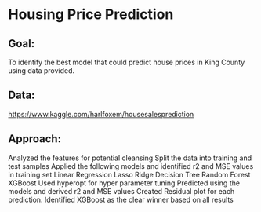 # Housing Price Prediction

## Goal:

To identify the best model that could predict house prices in King County using data provided. 

## Data:
https://www.kaggle.com/harlfoxem/housesalesprediction

## Approach:
Analyzed the features for potential cleansing
Split the data into training and test samples
Applied the following models and identified r2 and MSE values in training set
Linear Regression
Lasso
Ridge
Decision Tree
Random Forest
XGBoost
Used hyperopt for hyper parameter tuning
Predicted using the models and derived r2 and MSE values 
Created Residual plot for each prediction. 
Identified XGBoost as the clear winner based on all results

